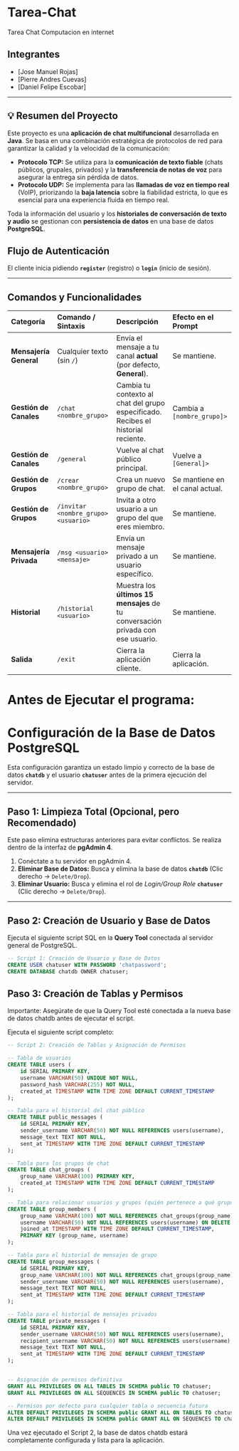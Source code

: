 # Tarea-Chat
Tarea Chat Computacion en internet

## Integrantes
- [Jose Manuel Rojas]
- [Pierre Andres Cuevas]
- [Daniel Felipe Escobar]

---
## 💡 Resumen del Proyecto

Este proyecto es una **aplicación de chat multifuncional** desarrollada en **Java**. Se basa en una combinación estratégica de protocolos de red para garantizar la calidad y la velocidad de la comunicación:

* **Protocolo TCP:** Se utiliza para la **comunicación de texto fiable** (chats públicos, grupales, privados) y la **transferencia de notas de voz** para asegurar la entrega sin pérdida de datos.
* **Protocolo UDP:** Se implementa para las **llamadas de voz en tiempo real** (VoIP), priorizando la **baja latencia** sobre la fiabilidad estricta, lo que es esencial para una experiencia fluida en tiempo real.

Toda la información del usuario y los **historiales de conversación de texto y audio** se gestionan con **persistencia de datos** en una base de datos **PostgreSQL**.

## Flujo de Autenticación
El cliente inicia pidiendo **`register`** (registro) o **`login`** (inicio de sesión).

---

## Comandos y Funcionalidades

| Categoría | Comando / Sintaxis | Descripción | Efecto en el Prompt |
| :--- | :--- | :--- | :--- |
| **Mensajería General** | Cualquier texto (sin `/`) | Envía el mensaje a tu canal **actual** (por defecto, **General**). | Se mantiene. |
| **Gestión de Canales** | `/chat <nombre_grupo>` | Cambia tu contexto al chat del grupo especificado. Recibes el historial reciente. | Cambia a `[nombre_grupo]>` |
| **Gestión de Canales** | `/general` | Vuelve al chat público principal. | Vuelve a `[General]>` |
| **Gestión de Grupos** | `/crear <nombre_grupo>` | Crea un nuevo grupo de chat. | Se mantiene en el canal actual. |
| **Gestión de Grupos** | `/invitar <nombre_grupo> <usuario>` | Invita a otro usuario a un grupo del que eres miembro. | Se mantiene. |
| **Mensajería Privada** | `/msg <usuario> <mensaje>` | Envía un mensaje privado a un usuario específico. | Se mantiene. |
| **Historial** | `/historial <usuario>` | Muestra los **últimos 15 mensajes** de tu conversación privada con ese usuario. | Se mantiene. |
| **Salida** | `/exit` | Cierra la aplicación cliente. | Cierra la aplicación. |

# Antes de Ejecutar el programa:

# Configuración de la Base de Datos PostgreSQL

Esta configuración garantiza un estado limpio y correcto de la base de datos **`chatdb`** y el usuario **`chatuser`** antes de la primera ejecución del servidor.

---

## Paso 1: Limpieza Total (Opcional, pero Recomendado)

Este paso elimina estructuras anteriores para evitar conflictos. Se realiza dentro de la interfaz de **pgAdmin 4**.

1.  Conéctate a tu servidor en pgAdmin 4.
2.  **Eliminar Base de Datos:** Busca y elimina la base de datos **`chatdb`** (Clic derecho $\to$ `Delete/Drop`).
3.  **Eliminar Usuario:** Busca y elimina el rol de *Login/Group Role* **`chatuser`** (Clic derecho $\to$ `Delete/Drop`).

---

## Paso 2: Creación de Usuario y Base de Datos

Ejecuta el siguiente script SQL en la **Query Tool** conectada al servidor general de PostgreSQL.

```sql
-- Script 1: Creación de Usuario y Base de Datos
CREATE USER chatuser WITH PASSWORD 'chatpassword';
CREATE DATABASE chatdb OWNER chatuser;
```
## Paso 3: Creación de Tablas y Permisos

Importante: Asegúrate de que la Query Tool esté conectada a la nueva base de datos chatdb antes de ejecutar el script.

Ejecuta el siguiente script completo:
```sql
-- Script 2: Creación de Tablas y Asignación de Permisos

-- Tabla de usuarios
CREATE TABLE users (
    id SERIAL PRIMARY KEY,
    username VARCHAR(50) UNIQUE NOT NULL,
    password_hash VARCHAR(255) NOT NULL,
    created_at TIMESTAMP WITH TIME ZONE DEFAULT CURRENT_TIMESTAMP
);

-- Tabla para el historial del chat público
CREATE TABLE public_messages (
    id SERIAL PRIMARY KEY,
    sender_username VARCHAR(50) NOT NULL REFERENCES users(username),
    message_text TEXT NOT NULL,
    sent_at TIMESTAMP WITH TIME ZONE DEFAULT CURRENT_TIMESTAMP
);

-- Tabla para los grupos de chat
CREATE TABLE chat_groups (
    group_name VARCHAR(100) PRIMARY KEY,
    created_at TIMESTAMP WITH TIME ZONE DEFAULT CURRENT_TIMESTAMP
);

-- Tabla para relacionar usuarios y grupos (quién pertenece a qué grupo)
CREATE TABLE group_members (
    group_name VARCHAR(100) NOT NULL REFERENCES chat_groups(group_name) ON DELETE CASCADE,
    username VARCHAR(50) NOT NULL REFERENCES users(username) ON DELETE CASCADE,
    joined_at TIMESTAMP WITH TIME ZONE DEFAULT CURRENT_TIMESTAMP,
    PRIMARY KEY (group_name, username)
);

-- Tabla para el historial de mensajes de grupo
CREATE TABLE group_messages (
    id SERIAL PRIMARY KEY,
    group_name VARCHAR(100) NOT NULL REFERENCES chat_groups(group_name) ON DELETE CASCADE,
    sender_username VARCHAR(50) NOT NULL REFERENCES users(username),
    message_text TEXT NOT NULL,
    sent_at TIMESTAMP WITH TIME ZONE DEFAULT CURRENT_TIMESTAMP
);

-- Tabla para el historial de mensajes privados
CREATE TABLE private_messages (
    id SERIAL PRIMARY KEY,
    sender_username VARCHAR(50) NOT NULL REFERENCES users(username),
    recipient_username VARCHAR(50) NOT NULL REFERENCES users(username),
    message_text TEXT NOT NULL,
    sent_at TIMESTAMP WITH TIME ZONE DEFAULT CURRENT_TIMESTAMP
);


-- Asignación de permisos definitiva
GRANT ALL PRIVILEGES ON ALL TABLES IN SCHEMA public TO chatuser;
GRANT ALL PRIVILEGES ON ALL SEQUENCES IN SCHEMA public TO chatuser;

-- Permisos por defecto para cualquier tabla o secuencia futura
ALTER DEFAULT PRIVILEGES IN SCHEMA public GRANT ALL ON TABLES TO chatuser;
ALTER DEFAULT PRIVILEGES IN SCHEMA public GRANT ALL ON SEQUENCES TO chatuser;
```
Una vez ejecutado el Script 2, la base de datos chatdb estará completamente configurada y lista para la aplicación.
